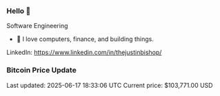 ### Hello 🤙  

Software Engineering

- 🔭 I love computers, finance, and building things.
  
LinkedIn: https://www.linkedin.com/in/thejustinbishop/  



































































































































































































































































































































































































































































































































































































































































































































### Bitcoin Price Update
Last updated: 2025-06-17 18:33:06 UTC
Current price: $103,771.00 USD
